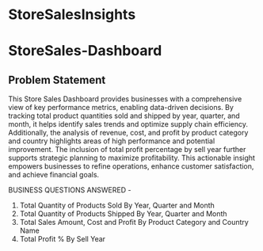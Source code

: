 # StoreSalesInsights

# StoreSales-Dashboard

## Problem Statement

This Store Sales Dashboard provides businesses with a comprehensive view of key performance metrics, enabling data-driven decisions. By tracking total product quantities sold and shipped by year, quarter, and month, it helps identify sales trends and optimize supply chain efficiency. Additionally, the analysis of revenue, cost, and profit by product category and country highlights areas of high performance and potential improvement. The inclusion of total profit percentage by sell year further supports strategic planning to maximize profitability. This actionable insight empowers businesses to refine operations, enhance customer satisfaction, and achieve financial goals.

BUSINESS QUESTIONS ANSWERED -
1. Total Quantity of Products Sold By Year, Quarter and Month
2. Total Quantity of Products Shipped By Year, Quarter and Month
3. Total Sales Amount, Cost and Profit By Product Category and Country Name
4. Total Profit % By Sell Year
